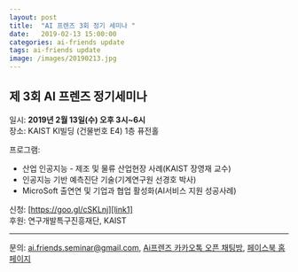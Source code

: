 ```yaml
---
layout: post
title:  "AI 프렌즈 3회 정기 세미나 "
date:   2019-02-13 15:00:00
categories: ai-friends update
tags: ai-friends update
image: /images/20190213.jpg
---
```



## 제 3회 AI 프렌즈 정기세미나  

일시: **2019년 2월 13일(수) 오후 3시~6시**  
장소: KAIST KI빌딩 (건물번호 E4) 1층 퓨전홀  

프로그램:  
- 산업 인공지능 - 제조 및 물류 산업현장 사례(KAIST 장영재 교수)  
- 인공지능 기반 예측진단 기술(기계연구원 선경호 박사)  
- MicroSoft 출연연 및 기업과 협업 활성화(AI서비스 지원 성공사례)  

신청: [https://goo.gl/cSKLnj][link1]  
후원: 연구개발특구진흥재단, KAIST  



***
문의: ai.friends.seminar@gmail.com,
[Ai프렌즈 카카오톡 오픈 채팅방][kakao_ai],
[페이스북 홈페이지][facebook_ai]

[kakao_ai]:     https://open.kakao.com/o/ggewxi2
[facebook_ai]:  https://www.facebook.com/groups/aifriend/
[link1]:        https://goo.gl/cSKLnj
